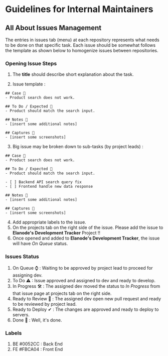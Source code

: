 # Guidelines for Internal Maintainers

## All About Issues Management

The entries in issues tab (menu) at each repository represents what needs to be done on that specific task. Each issue should be somewhat follows the template as shown below to homogenize issues between repositories.

### Opening Issue Steps

1. The **title** should describe short explanation about the task.

2. Issue template : 

```
## Case 👀 
- Product search does not work.

## To Do / Expected 🔨 
- Product should match the search input.

## Notes 📝
- [insert some additional notes]

## Captures 📸
- [insert some screenshots]
```

3. Big issue may be broken down to sub-tasks (by project leads) :

```
## Case 👀 
- Product search does not work.

## To Do / Expected 🔨
- Product should match the search input.

- [ ] Backend API search query fix
- [ ] Frontend handle new data response

## Notes 📝
- [insert some additional notes]

## Captures 📸
- [insert some screenshots]
```

4. Add appropriate labels to the issue.
5. On the projects tab on the right side of the issue. Please add the issue to **Elanode's Development Tracker** Project ‼
6. Once opened and added to **Elanode's Development Tracker**, the issue will have *On Queue* status.

### Issues Status

1. On Queue ⌚ : Waiting to be approved by project lead to proceed for assigning dev.
2. To Do ⚠ : Issue approved and assigned to dev and ready to develop.
3. In Progress 🛠 : The assigned dev moved the status to *In Progress* from that issue page at projects tab on the right side.
4. Ready to Review 👀 : The assigned dev open new pull request and ready to be reviewed by project lead.
5. Ready to Deploy ✔ : The changes are approved and ready to deploy to servers.
6. Done 🏁 : Well, it's done. 

### Labels

1. BE #0052CC : Back End
2. FE #FBCA04 : Front End
